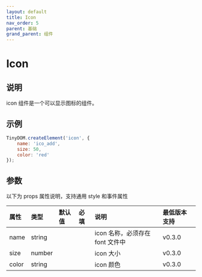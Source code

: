 ```yaml
---
layout: default
title: Icon
nav_order: 5
parent: 基础
grand_parent: 组件
---
```


# Icon

## 说明
icon 组件是一个可以显示图标的组件。

## 示例
```javascript
TinyDOM.createElement('icon', {
    name: 'ico_add',
    size: 50,
    color: 'red'
});
```

## 参数
以下为 props 属性说明，支持通用 style 和事件属性

| 属性 | 类型     | 默认值 | 必填 | 说明             | 最低版本支持   |
|:----|:-------|:------|:-----|:---------------|:---------|
| name | string |  |  | icon 名称，必须存在 font 文件中 | v0.3.0 |
| size | number |  |  | icon 大小 | v0.3.0 |
| color | string |  |  | icon 颜色 | v0.3.0 |
